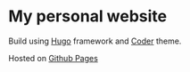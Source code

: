 # My personal website

Build using [Hugo](https://gohugo.io/) framework and [Coder](https://github.com/luizdepra/hugo-coder) theme.

Hosted on [Github Pages](https://pages.github.com/)
